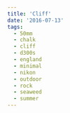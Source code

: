 ```yaml
---
title: 'Cliff'
date: '2016-07-13'
tags:
  - 50mm
  - chalk
  - cliff
  - d300s
  - england
  - minimal
  - nikon
  - outdoor
  - rock
  - seaweed
  - summer
---
```

